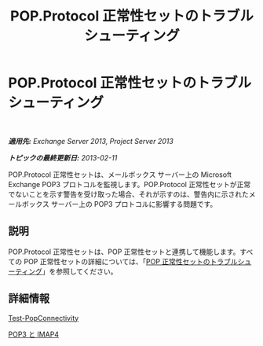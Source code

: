 ﻿---
title: POP.Protocol 正常性セットのトラブルシューティング
TOCTitle: POP.Protocol 正常性セットのトラブルシューティング
ms:assetid: 4a205a83-153a-4e93-a7af-43d2ab815809
ms:mtpsurl: https://technet.microsoft.com/ja-jp/library/ms.exch.scom.pop.protocol(v=EXCHG.150)
ms:contentKeyID: 53181830
ms.date: 01/28/2016
mtps_version: v=EXCHG.150
ms.translationtype: HT
---

# POP.Protocol 正常性セットのトラブルシューティング

 

_**適用先:** Exchange Server 2013, Project Server 2013_

_**トピックの最終更新日:** 2013-02-11_

POP.Protocol 正常性セットは、メールボックス サーバー上の Microsoft Exchange POP3 プロトコルを監視します。POP.Protocol 正常性セットが正常でないことを示す警告を受け取った場合、それが示すのは、警告内に示されたメールボックス サーバー上の POP3 プロトコルに影響する問題です。

## 説明

POP.Protocol 正常性セットは、POP 正常性セットと連携して機能します。すべての POP 正常性セットの詳細については、「[POP 正常性セットのトラブルシューティング](troubleshooting-pop-health-set.md)」を参照してください。

## 詳細情報

[Test-PopConnectivity](https://technet.microsoft.com/ja-jp/library/bb738143\(v=exchg.150\))

[POP3 と IMAP4](https://technet.microsoft.com/ja-jp/library/jj657728\(v=exchg.150\))

